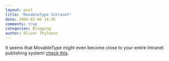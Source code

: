 ```yaml
---
layout: post
title: "MovableType Intranet"
date: 2004-01-06 14:45
comments: true
categories: Blogging
author: Oliver Thylmann
---
```



It seems that MovableType might even become close to your entire Intranet publishing system! [check this](http://www.7nights.com/asterisk/archives/a_movable_type_intranet.php).


